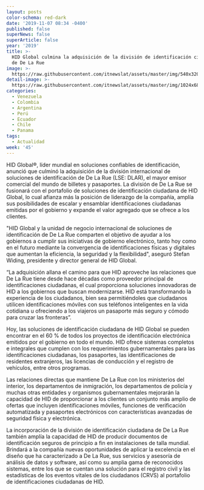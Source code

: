 ```yaml
---
layout: posts
color-schema: red-dark
date: '2019-11-07 08:34 -0400'
published: false
superNews: false
superArticle: false
year: '2019'
title: >-
  HID Global culmina la adquisición de la división de identificación ciudadana
  de De La Rue
image: >-
  https://raw.githubusercontent.com/itnewslat/assets/master/img/540x320/CheckHand-p.jpg
detail-image: >-
  https://raw.githubusercontent.com/itnewslat/assets/master/img/1024x680/CheckHand-g.jpg
categories:
  - Venezuela
  - Colombia
  - Argentina
  - Perú
  - Ecuador
  - Chile
  - Panama
tags:
  - Actualidad
week: '45'
---
```

HID Global®, líder mundial en soluciones confiables de identificación, anunció que culminó la adquisición de la división internacional de soluciones de identificación de De La Rue (LSE: DLAR), el mayor emisor comercial del mundo de billetes y pasaportes. La división de De La Rue se fusionará con el portafolio de soluciones de identificación ciudadana de HID Global, lo cual afianza más la posición de liderazgo de la compañía, amplía sus posibilidades de escalar y ensamblar identificaciones ciudadanas emitidas por el gobierno y expande el valor agregado que se ofrece a los clientes. 

"HID Global y la unidad de negocio internacional de soluciones de identificación de De La Rue comparten el objetivo de ayudar a los gobiernos a cumplir sus iniciativas de gobierno electrónico, tanto hoy como en el futuro mediante la convergencia de identificaciones físicas y digitales que aumentan la eficiencia, la seguridad y la flexibilidad", aseguró Stefan Widing, presidente y director general de HID Global. 

“La adquisición allana el camino para que HID aproveche las relaciones que De La Rue tiene desde hace décadas como proveedor principal de identificaciones ciudadanas, el cual proporciona soluciones innovadoras de HID a los gobiernos que buscan modernizarse. HID está transformando la experiencia de los ciudadanos, bien sea permitiéndoles que ciudadanos utilicen identificaciones móviles con sus teléfonos inteligentes en la vida cotidiana u ofreciendo a los viajeros un pasaporte más seguro y cómodo para cruzar las fronteras”. 

Hoy, las soluciones de identificación ciudadana de HID Global se pueden encontrar en el  60 % de todos los proyectos de identificación electrónica emitidos por el gobierno en todo el mundo. HID ofrece sistemas completos e integrales que cumplen con los requerimientos gubernamentales para las identificaciones ciudadanas, los pasaportes, las identificaciones de residentes extranjeros, las licencias de conducción y el registro de vehículos, entre otros programas.

Las relaciones directas que mantiene De La Rue con los ministerios del interior, los departamentos de inmigración, los departamentos de policía y muchas otras entidades y organismos gubernamentales mejorarán la capacidad de HID de proporcionar a los clientes un conjunto más amplio de ofertas que incluyen identificaciones móviles, funciones de verificación automatizada y pasaportes electrónicos con características avanzadas de seguridad física y electrónica.

La incorporación de la división de identificación ciudadana de De La Rue también amplía la capacidad de HID de producir documentos de identificación seguros de principio a fin en instalaciones de talla mundial. Brindará a la compañía nuevas oportunidades de aplicar la excelencia en el diseño que ha caracterizado a De La Rue, sus servicios y asesoría de análisis de datos y software, así como su amplia gama de reconocidos sistemas, entre los que se cuentan una solución para el registro civil y las estadísticas de los eventos vitales de los ciudadanos (CRVS) al portafolio de identificaciones ciudadanas de HID. 